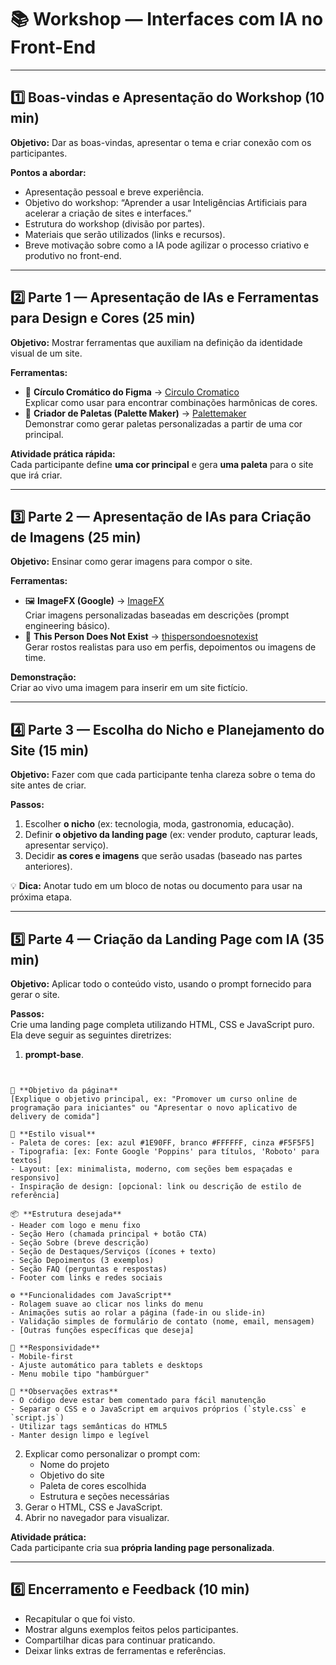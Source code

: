 # 📚 Workshop — Interfaces com IA no Front-End

---

## 1️⃣ Boas-vindas e Apresentação do Workshop (10 min)
**Objetivo:** Dar as boas-vindas, apresentar o tema e criar conexão com os participantes.

**Pontos a abordar:**
- Apresentação pessoal e breve experiência.
- Objetivo do workshop: “Aprender a usar Inteligências Artificiais para acelerar a criação de sites e interfaces.”
- Estrutura do workshop (divisão por partes).
- Materiais que serão utilizados (links e recursos).
- Breve motivação sobre como a IA pode agilizar o processo criativo e produtivo no front-end.

---

## 2️⃣ Parte 1 — Apresentação de IAs e Ferramentas para Design e Cores (25 min)
**Objetivo:** Mostrar ferramentas que auxiliam na definição da identidade visual de um site.

**Ferramentas:**
- 🎨 **Círculo Cromático do Figma** → [Circulo Cromatico](https://www.figma.com/pt-br/circulo-cromatico)  
  Explicar como usar para encontrar combinações harmônicas de cores.
- 🎯 **Criador de Paletas (Palette Maker)** → [Palettemaker](https://palettemaker.com)  
  Demonstrar como gerar paletas personalizadas a partir de uma cor principal.

**Atividade prática rápida:**  
Cada participante define **uma cor principal** e gera **uma paleta** para o site que irá criar.

---

## 3️⃣ Parte 2 — Apresentação de IAs para Criação de Imagens (25 min)
**Objetivo:** Ensinar como gerar imagens para compor o site.

**Ferramentas:**
- 🖼 **ImageFX (Google)** → [ImageFX](https://labs.google/fx)  
  Criar imagens personalizadas baseadas em descrições (prompt engineering básico).
- 👤 **This Person Does Not Exist** → [thispersondoesnotexist](https://thispersondoesnotexist.org)  
  Gerar rostos realistas para uso em perfis, depoimentos ou imagens de time.

**Demonstração:**  
Criar ao vivo uma imagem para inserir em um site fictício.

---

## 4️⃣ Parte 3 — Escolha do Nicho e Planejamento do Site (15 min)
**Objetivo:** Fazer com que cada participante tenha clareza sobre o tema do site antes de criar.

**Passos:**
1. Escolher **o nicho** (ex: tecnologia, moda, gastronomia, educação).
2. Definir **o objetivo da landing page** (ex: vender produto, capturar leads, apresentar serviço).
3. Decidir **as cores e imagens** que serão usadas (baseado nas partes anteriores).

💡 **Dica:** Anotar tudo em um bloco de notas ou documento para usar na próxima etapa.

---

## 5️⃣ Parte 4 — Criação da Landing Page com IA (35 min)
**Objetivo:** Aplicar todo o conteúdo visto, usando o prompt fornecido para gerar o site.

**Passos:**  
Crie uma landing page completa utilizando HTML, CSS e JavaScript puro.    
Ela deve seguir as seguintes diretrizes:  
1. **prompt-base**.  

```


🎯 **Objetivo da página**  
[Explique o objetivo principal, ex: "Promover um curso online de programação para iniciantes" ou "Apresentar o novo aplicativo de delivery de comida"]

🎨 **Estilo visual**  
- Paleta de cores: [ex: azul #1E90FF, branco #FFFFFF, cinza #F5F5F5]  
- Tipografia: [ex: Fonte Google 'Poppins' para títulos, 'Roboto' para textos]  
- Layout: [ex: minimalista, moderno, com seções bem espaçadas e responsivo]  
- Inspiração de design: [opcional: link ou descrição de estilo de referência]

📦 **Estrutura desejada**  
- Header com logo e menu fixo  
- Seção Hero (chamada principal + botão CTA)  
- Seção Sobre (breve descrição)  
- Seção de Destaques/Serviços (ícones + texto)  
- Seção Depoimentos (3 exemplos)  
- Seção FAQ (perguntas e respostas)  
- Footer com links e redes sociais  

⚙️ **Funcionalidades com JavaScript**  
- Rolagem suave ao clicar nos links do menu  
- Animações sutis ao rolar a página (fade-in ou slide-in)  
- Validação simples de formulário de contato (nome, email, mensagem)  
- [Outras funções específicas que deseja]

📱 **Responsividade**  
- Mobile-first  
- Ajuste automático para tablets e desktops  
- Menu mobile tipo "hambúrguer"  

📝 **Observações extras**  
- O código deve estar bem comentado para fácil manutenção  
- Separar o CSS e o JavaScript em arquivos próprios (`style.css` e `script.js`)  
- Utilizar tags semânticas do HTML5  
- Manter design limpo e legível  
```

2. Explicar como personalizar o prompt com:
   - Nome do projeto
   - Objetivo do site
   - Paleta de cores escolhida
   - Estrutura e seções necessárias
3. Gerar o HTML, CSS e JavaScript.
4. Abrir no navegador para visualizar.

**Atividade prática:**  
Cada participante cria sua **própria landing page personalizada**.

---

## 6️⃣ Encerramento e Feedback (10 min)
- Recapitular o que foi visto.
- Mostrar alguns exemplos feitos pelos participantes.
- Compartilhar dicas para continuar praticando.
- Deixar links extras de ferramentas e referências.
